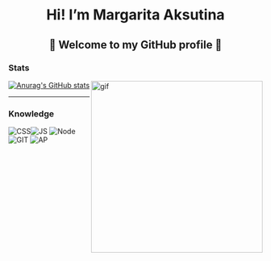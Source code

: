 <h1 align="center">Hi! I’m Margarita Aksutina</h1>
<h2 align="center">💖 Welcome to my GitHub profile 💖</h2>
<h3>Stats</h3>
<img src="https://c.tenor.com/fHYbH4MUiggAAAAC/inosuke-kimetsu-no-yaiba.gif" alt="gif" width="340" align="right">
<a href="https://github.com/ritonpiton/github-readme-stats"><img src="https://github-readme-stats.vercel.app/api?username=ritonpiton" alt="Anurag's GitHub stats"></a>
<hr>
<h3>Knowledge</h3>
<p align="left"><img src="https://img.shields.io/badge/css3%20-%231572B6.svg?&amp;style=for-the-badge&amp;logo=css3&amp;logoColor=white" alt="CSS"><img src="https://img.shields.io/badge/javascript%20-%23323330.svg?&amp;style=for-the-badge&amp;logo=javascript&amp;logoColor=%23F7DF1E" alt="JS"> <img src="https://img.shields.io/badge/node.js%20-%2343853D.svg?&amp;style=for-the-badge&amp;logo=node.js&amp;logoColor=white" alt="Node"><br><img src="https://img.shields.io/badge/git%20-%23F05033.svg?&amp;style=for-the-badge&amp;logo=git&amp;logoColor=white" alt="GIT"> <img src="https://camo.githubusercontent.com/8abb0f6e6797117e6a2f42c00a2d666f2d9746aa5a11451e8f18f26f6bd99166/68747470733a2f2f696d672e736869656c64732e696f2f62616467652f61646f626525323070686f746f73686f702532302d2532333331413846462e7376673f267374796c653d666f722d7468652d6261646765266c6f676f3d61646f626525323070686f746f73686f70266c6f676f436f6c6f723d7768697465" alt="AP"></p>

